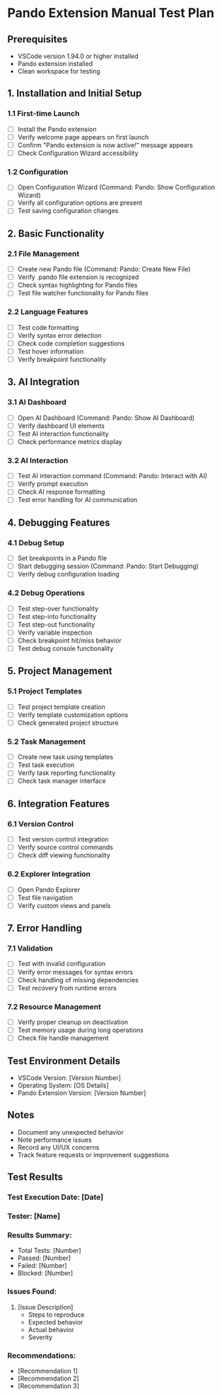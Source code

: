 # Pando Extension Manual Test Plan

## Prerequisites
- VSCode version 1.94.0 or higher installed
- Pando extension installed
- Clean workspace for testing

## 1. Installation and Initial Setup
### 1.1 First-time Launch
- [ ] Install the Pando extension
- [ ] Verify welcome page appears on first launch
- [ ] Confirm "Pando extension is now active!" message appears
- [ ] Check Configuration Wizard accessibility

### 1.2 Configuration
- [ ] Open Configuration Wizard (Command: Pando: Show Configuration Wizard)
- [ ] Verify all configuration options are present
- [ ] Test saving configuration changes

## 2. Basic Functionality
### 2.1 File Management
- [ ] Create new Pando file (Command: Pando: Create New File)
- [ ] Verify .pando file extension is recognized
- [ ] Check syntax highlighting for Pando files
- [ ] Test file watcher functionality for Pando files

### 2.2 Language Features
- [ ] Test code formatting
- [ ] Verify syntax error detection
- [ ] Check code completion suggestions
- [ ] Test hover information
- [ ] Verify breakpoint functionality

## 3. AI Integration
### 3.1 AI Dashboard
- [ ] Open AI Dashboard (Command: Pando: Show AI Dashboard)
- [ ] Verify dashboard UI elements
- [ ] Test AI interaction functionality
- [ ] Check performance metrics display

### 3.2 AI Interaction
- [ ] Test AI interaction command (Command: Pando: Interact with AI)
- [ ] Verify prompt execution
- [ ] Check AI response formatting
- [ ] Test error handling for AI communication

## 4. Debugging Features
### 4.1 Debug Setup
- [ ] Set breakpoints in a Pando file
- [ ] Start debugging session (Command: Pando: Start Debugging)
- [ ] Verify debug configuration loading

### 4.2 Debug Operations
- [ ] Test step-over functionality
- [ ] Test step-into functionality
- [ ] Test step-out functionality
- [ ] Verify variable inspection
- [ ] Check breakpoint hit/miss behavior
- [ ] Test debug console functionality

## 5. Project Management
### 5.1 Project Templates
- [ ] Test project template creation
- [ ] Verify template customization options
- [ ] Check generated project structure

### 5.2 Task Management
- [ ] Create new task using templates
- [ ] Test task execution
- [ ] Verify task reporting functionality
- [ ] Check task manager interface

## 6. Integration Features
### 6.1 Version Control
- [ ] Test version control integration
- [ ] Verify source control commands
- [ ] Check diff viewing functionality

### 6.2 Explorer Integration
- [ ] Open Pando Explorer
- [ ] Test file navigation
- [ ] Verify custom views and panels

## 7. Error Handling
### 7.1 Validation
- [ ] Test with invalid configuration
- [ ] Verify error messages for syntax errors
- [ ] Check handling of missing dependencies
- [ ] Test recovery from runtime errors

### 7.2 Resource Management
- [ ] Verify proper cleanup on deactivation
- [ ] Test memory usage during long operations
- [ ] Check file handle management

## Test Environment Details
- VSCode Version: [Version Number]
- Operating System: [OS Details]
- Pando Extension Version: [Version Number]

## Notes
- Document any unexpected behavior
- Note performance issues
- Record any UI/UX concerns
- Track feature requests or improvement suggestions

## Test Results
### Test Execution Date: [Date]
### Tester: [Name]
### Results Summary:
- Total Tests: [Number]
- Passed: [Number]
- Failed: [Number]
- Blocked: [Number]

### Issues Found:
1. [Issue Description]
   - Steps to reproduce
   - Expected behavior
   - Actual behavior
   - Severity

### Recommendations:
- [Recommendation 1]
- [Recommendation 2]
- [Recommendation 3]

